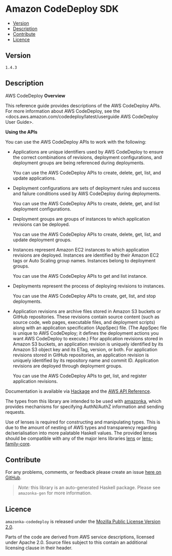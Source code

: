 # Amazon CodeDeploy SDK

* [Version](#version)
* [Description](#description)
* [Contribute](#contribute)
* [Licence](#licence)


## Version

`1.4.3`


## Description

AWS CodeDeploy __Overview__

This reference guide provides descriptions of the AWS CodeDeploy APIs. For more information about AWS CodeDeploy, see the <docs.aws.amazon.com/codedeploy/latest/userguide AWS CodeDeploy User Guide>.

__Using the APIs__

You can use the AWS CodeDeploy APIs to work with the following:

-   Applications are unique identifiers used by AWS CodeDeploy to ensure the correct combinations of revisions, deployment configurations, and deployment groups are being referenced during deployments.

    You can use the AWS CodeDeploy APIs to create, delete, get, list, and update applications.

-   Deployment configurations are sets of deployment rules and success and failure conditions used by AWS CodeDeploy during deployments.

    You can use the AWS CodeDeploy APIs to create, delete, get, and list deployment configurations.

-   Deployment groups are groups of instances to which application revisions can be deployed.

    You can use the AWS CodeDeploy APIs to create, delete, get, list, and update deployment groups.

-   Instances represent Amazon EC2 instances to which application revisions are deployed. Instances are identified by their Amazon EC2 tags or Auto Scaling group names. Instances belong to deployment groups.

    You can use the AWS CodeDeploy APIs to get and list instance.

-   Deployments represent the process of deploying revisions to instances.

    You can use the AWS CodeDeploy APIs to create, get, list, and stop deployments.

-   Application revisions are archive files stored in Amazon S3 buckets or GitHub repositories. These revisions contain source content (such as source code, web pages, executable files, and deployment scripts) along with an application specification (AppSpec) file. (The AppSpec file is unique to AWS CodeDeploy; it defines the deployment actions you want AWS CodeDeploy to execute.) Ffor application revisions stored in Amazon S3 buckets, an application revision is uniquely identified by its Amazon S3 object key and its ETag, version, or both. For application revisions stored in GitHub repositories, an application revision is uniquely identified by its repository name and commit ID. Application revisions are deployed through deployment groups.

    You can use the AWS CodeDeploy APIs to get, list, and register application revisions.

Documentation is available via [Hackage](http://hackage.haskell.org/package/amazonka-codedeploy)
and the [AWS API Reference](https://aws.amazon.com/documentation/).

The types from this library are intended to be used with [amazonka](http://hackage.haskell.org/package/amazonka),
which provides mechanisms for specifying AuthN/AuthZ information and sending requests.

Use of lenses is required for constructing and manipulating types.
This is due to the amount of nesting of AWS types and transparency regarding
de/serialisation into more palatable Haskell values.
The provided lenses should be compatible with any of the major lens libraries
[lens](http://hackage.haskell.org/package/lens) or [lens-family-core](http://hackage.haskell.org/package/lens-family-core).

## Contribute

For any problems, comments, or feedback please create an issue [here on GitHub](https://github.com/brendanhay/amazonka/issues).

> _Note:_ this library is an auto-generated Haskell package. Please see `amazonka-gen` for more information.


## Licence

`amazonka-codedeploy` is released under the [Mozilla Public License Version 2.0](http://www.mozilla.org/MPL/).

Parts of the code are derived from AWS service descriptions, licensed under Apache 2.0.
Source files subject to this contain an additional licensing clause in their header.
